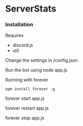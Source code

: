 # ServerStats


### Installation

Requires
* discord.js
* util

Change the settings in /config.json

Run the bot using node app.js

Running with forever

`npm install forever -g`

forever start app.js

forever restart app.js

forever stop app.js
